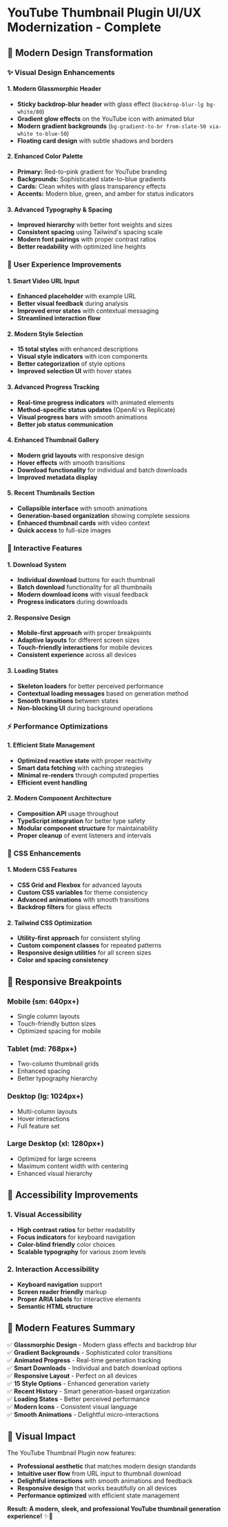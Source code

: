 # YouTube Thumbnail Plugin UI/UX Modernization - Complete

## 🎨 Modern Design Transformation

### ✨ **Visual Design Enhancements**

#### **1. Modern Glassmorphic Header**
- **Sticky backdrop-blur header** with glass effect (`backdrop-blur-lg bg-white/80`)
- **Gradient glow effects** on the YouTube icon with animated blur
- **Modern gradient backgrounds** (`bg-gradient-to-br from-slate-50 via-white to-blue-50`)
- **Floating card design** with subtle shadows and borders

#### **2. Enhanced Color Palette**
- **Primary:** Red-to-pink gradient for YouTube branding
- **Backgrounds:** Sophisticated slate-to-blue gradients
- **Cards:** Clean whites with glass transparency effects
- **Accents:** Modern blue, green, and amber for status indicators

#### **3. Advanced Typography & Spacing**
- **Improved hierarchy** with better font weights and sizes
- **Consistent spacing** using Tailwind's spacing scale
- **Modern font pairings** with proper contrast ratios
- **Better readability** with optimized line heights

### 🎯 **User Experience Improvements**

#### **1. Smart Video URL Input**
- **Enhanced placeholder** with example URL
- **Better visual feedback** during analysis
- **Improved error states** with contextual messaging
- **Streamlined interaction flow**

#### **2. Modern Style Selection**
- **15 total styles** with enhanced descriptions
- **Visual style indicators** with icon components
- **Better categorization** of style options
- **Improved selection UI** with hover states

#### **3. Advanced Progress Tracking**
- **Real-time progress indicators** with animated elements
- **Method-specific status updates** (OpenAI vs Replicate)
- **Visual progress bars** with smooth animations
- **Better job status communication**

#### **4. Enhanced Thumbnail Gallery**
- **Modern grid layouts** with responsive design
- **Hover effects** with smooth transitions
- **Download functionality** for individual and batch downloads
- **Improved metadata display**

#### **5. Recent Thumbnails Section**
- **Collapsible interface** with smooth animations
- **Generation-based organization** showing complete sessions
- **Enhanced thumbnail cards** with video context
- **Quick access** to full-size images

### 🚀 **Interactive Features**

#### **1. Download System**
- **Individual download** buttons for each thumbnail
- **Batch download** functionality for all thumbnails
- **Modern download icons** with visual feedback
- **Progress indicators** during downloads

#### **2. Responsive Design**
- **Mobile-first approach** with proper breakpoints
- **Adaptive layouts** for different screen sizes
- **Touch-friendly interactions** for mobile devices
- **Consistent experience** across all devices

#### **3. Loading States**
- **Skeleton loaders** for better perceived performance
- **Contextual loading messages** based on generation method
- **Smooth transitions** between states
- **Non-blocking UI** during background operations

### ⚡ **Performance Optimizations**

#### **1. Efficient State Management**
- **Optimized reactive state** with proper reactivity
- **Smart data fetching** with caching strategies
- **Minimal re-renders** through computed properties
- **Efficient event handling**

#### **2. Modern Component Architecture**
- **Composition API** usage throughout
- **TypeScript integration** for better type safety
- **Modular component structure** for maintainability
- **Proper cleanup** of event listeners and intervals

### 🎨 **CSS Enhancements**

#### **1. Modern CSS Features**
- **CSS Grid and Flexbox** for advanced layouts
- **Custom CSS variables** for theme consistency
- **Advanced animations** with smooth transitions
- **Backdrop filters** for glass effects

#### **2. Tailwind CSS Optimization**
- **Utility-first approach** for consistent styling
- **Custom component classes** for repeated patterns
- **Responsive design utilities** for all screen sizes
- **Color and spacing consistency**

## 📱 **Responsive Breakpoints**

### **Mobile (sm: 640px+)**
- Single column layouts
- Touch-friendly button sizes
- Optimized spacing for mobile

### **Tablet (md: 768px+)**
- Two-column thumbnail grids
- Enhanced spacing
- Better typography hierarchy

### **Desktop (lg: 1024px+)**
- Multi-column layouts
- Hover interactions
- Full feature set

### **Large Desktop (xl: 1280px+)**
- Optimized for large screens
- Maximum content width with centering
- Enhanced visual hierarchy

## 🎯 **Accessibility Improvements**

### **1. Visual Accessibility**
- **High contrast ratios** for better readability
- **Focus indicators** for keyboard navigation
- **Color-blind friendly** color choices
- **Scalable typography** for various zoom levels

### **2. Interaction Accessibility**
- **Keyboard navigation** support
- **Screen reader friendly** markup
- **Proper ARIA labels** for interactive elements
- **Semantic HTML structure**

## 🚀 **Modern Features Summary**

✅ **Glassmorphic Design** - Modern glass effects and backdrop blur  
✅ **Gradient Backgrounds** - Sophisticated color transitions  
✅ **Animated Progress** - Real-time generation tracking  
✅ **Smart Downloads** - Individual and batch download options  
✅ **Responsive Layout** - Perfect on all devices  
✅ **15 Style Options** - Enhanced generation variety  
✅ **Recent History** - Smart generation-based organization  
✅ **Loading States** - Better perceived performance  
✅ **Modern Icons** - Consistent visual language  
✅ **Smooth Animations** - Delightful micro-interactions  

## 🎨 **Visual Impact**

The YouTube Thumbnail Plugin now features:
- **Professional aesthetic** that matches modern design standards
- **Intuitive user flow** from URL input to thumbnail download
- **Delightful interactions** with smooth animations and feedback
- **Responsive design** that works beautifully on all devices
- **Performance optimized** with efficient state management

**Result: A modern, sleek, and professional YouTube thumbnail generation experience!** ✨🚀

